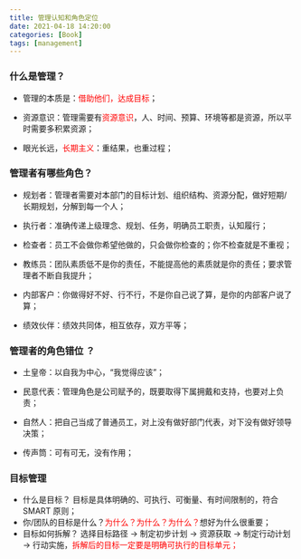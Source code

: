 ```yaml
---
title: 管理认知和角色定位
date: 2021-04-18 14:20:00
categories: [Book]
tags: [management]
---
```


### 什么是管理？

- 管理的本质是：<font color= "red">借助他们，达成目标</font>；

- 资源意识：管理需要有<font color= "red">资源意识</font>，人、时间、预算、环境等都是资源，所以平时需要多积累资源；

- 眼光长远，<font color= "red">长期主义</font>：重结果，也重过程；

<!--more-->

### 管理者有哪些角色？

- 规划者：管理者需要对本部门的目标计划、组织结构、资源分配，做好短期/长期规划，分解到每一个人；

- 执行者：准确传递上级理念、规划、任务，明确员工职责，认知履行；

- 检查者：员工不会做你希望他做的，只会做你检查的；你不检查就是不重视；

- 教练员：团队素质低不是你的责任，不能提高他的素质就是你的责任；要求管理者不断自我提升；

- 内部客户：你做得好不好、行不行，不是你自己说了算，是你的内部客户说了算；

- 绩效伙伴：绩效共同体，相互依存，双方平等；

### 管理者的角色错位 ？

- 土皇帝：以自我为中心，“我觉得应该”；

- 民意代表：管理角色是公司赋予的，既要取得下属拥戴和支持，也要对上负责；

- 自然人：把自己当成了普通员工，对上没有做好部门代表，对下没有做好领导决策；

- 传声筒：可有可无，没有作用；

### 目标管理

- 什么是目标？
  目标是具体明确的、可执行、可衡量、有时间限制的，符合 SMART 原则；
- 你/团队的目标是什么？<font color= "red">为什么？为什么？为什么？</font>想好为什么很重要；
- 目标如何拆解？
  选择目标路径 -> 制定初步计划 -> 资源获取 -> 制定行动计划 -> 行动实施，<font color= "red">拆解后的目标一定要是明确可执行的目标单元；</font>
